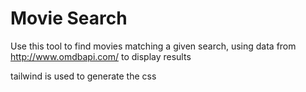 # Movie Search

Use this tool to find movies matching a given search, using data from http://www.omdbapi.com/ to display results 

tailwind is used to generate the css
